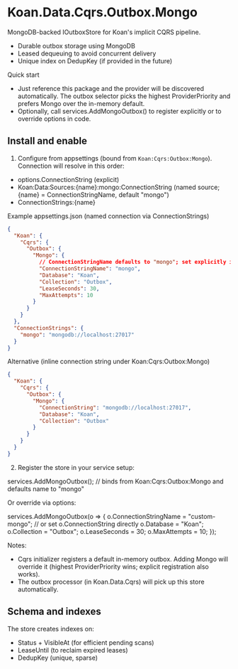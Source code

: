 # Koan.Data.Cqrs.Outbox.Mongo

MongoDB-backed IOutboxStore for Koan's implicit CQRS pipeline.

- Durable outbox storage using MongoDB
- Leased dequeuing to avoid concurrent delivery
- Unique index on DedupKey (if provided in the future)

Quick start
- Just reference this package and the provider will be discovered automatically. The outbox selector picks the highest ProviderPriority and prefers Mongo over the in-memory default.
- Optionally, call services.AddMongoOutbox() to register explicitly or to override options in code.

## Install and enable

1) Configure from appsettings (bound from `Koan:Cqrs:Outbox:Mongo`). Connection will resolve in this order:
- options.ConnectionString (explicit)
- Koan:Data:Sources:{name}:mongo:ConnectionString (named source; {name} = ConnectionStringName, default "mongo")
- ConnectionStrings:{name}

Example appsettings.json (named connection via ConnectionStrings)

```json
{
  "Koan": {
    "Cqrs": {
      "Outbox": {
        "Mongo": {
          // ConnectionStringName defaults to "mongo"; set explicitly if you like
          "ConnectionStringName": "mongo",
          "Database": "Koan",
          "Collection": "Outbox",
          "LeaseSeconds": 30,
          "MaxAttempts": 10
        }
      }
    }
  },
  "ConnectionStrings": {
    "mongo": "mongodb://localhost:27017"
  }
}
```

Alternative (inline connection string under Koan:Cqrs:Outbox:Mongo)

```json
{
  "Koan": {
    "Cqrs": {
      "Outbox": {
        "Mongo": {
          "ConnectionString": "mongodb://localhost:27017",
          "Database": "Koan",
          "Collection": "Outbox"
        }
      }
    }
  }
}
```

2) Register the store in your service setup:

services.AddMongoOutbox(); // binds from Koan:Cqrs:Outbox:Mongo and defaults name to "mongo"

Or override via options:

services.AddMongoOutbox(o =>
{
    o.ConnectionStringName = "custom-mongo"; // or set o.ConnectionString directly
    o.Database = "Koan";
    o.Collection = "Outbox";
    o.LeaseSeconds = 30;
    o.MaxAttempts = 10;
});

Notes:
- Cqrs initializer registers a default in-memory outbox. Adding Mongo will override it (highest ProviderPriority wins; explicit registration also works).
- The outbox processor (in Koan.Data.Cqrs) will pick up this store automatically.

## Schema and indexes

The store creates indexes on:
- Status + VisibleAt (for efficient pending scans)
- LeaseUntil (to reclaim expired leases)
- DedupKey (unique, sparse)
